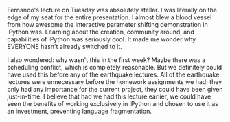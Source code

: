 Fernando's lecture on Tuesday was absolutely stellar. I was literally on the edge of my seat for the entire presentation. I almost blew a blood vessel from how awesome the interactive parameter shifting demonstration in iPython was. Learning about the creation, community around, and capabilities of iPython was seriously cool. It made me wonder why EVERYONE hasn't already switched to it.

I also wondered: why wasn't this in the first week? Maybe there was a scheduling conflict, which is completely reasonable. But we definitely could have used this before any of the earthquake lectures. All of the earthquake lectures were unnecessary before the homework assignments we had; they only had any importance for the current project, they could have been given just-in-time. I believe that had we had this lecture earlier, we could have seen the benefits of working exclusively in iPython and chosen to use it as an investment, preventing language fragmentation.
